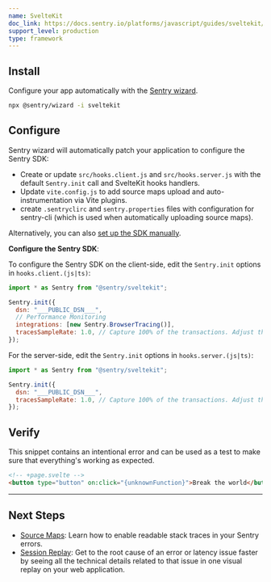 ```yaml
---
name: SvelteKit
doc_link: https://docs.sentry.io/platforms/javascript/guides/sveltekit/
support_level: production
type: framework
---
```


## Install

Configure your app automatically with the [Sentry wizard](https://docs.sentry.io/platforms/javascript/guides/sveltekit/#install).

```bash
npx @sentry/wizard -i sveltekit
```

## Configure

Sentry wizard will automatically patch your application to configure the Sentry SDK:

- Create or update `src/hooks.client.js` and `src/hooks.server.js` with the default `Sentry.init` call and SvelteKit hooks handlers.
- Update `vite.config.js` to add source maps upload and auto-instrumentation via Vite plugins.
- create `.sentryclirc` and `sentry.properties` files with configuration for sentry-cli (which is used when automatically uploading source maps).

Alternatively, you can also [set up the SDK manually](https://docs.sentry.io/platforms/javascript/guides/sveltekit/manual-setup/).

**Configure the Sentry SDK**:

To configure the Sentry SDK on the client-side, edit the `Sentry.init` options in `hooks.client.(js|ts)`:

```javascript
import * as Sentry from "@sentry/sveltekit";

Sentry.init({
  dsn: "___PUBLIC_DSN___",
  // Performance Monitoring
  integrations: [new Sentry.BrowserTracing()],
  tracesSampleRate: 1.0, // Capture 100% of the transactions. Adjust this value in production as necessary.
});
```

For the server-side, edit the `Sentry.init` options in `hooks.server.(js|ts)`:

```javascript
import * as Sentry from "@sentry/sveltekit";

Sentry.init({
  dsn: "___PUBLIC_DSN___",
  tracesSampleRate: 1.0, // Capture 100% of the transactions. Adjust this value in production as necessary.
});
```

## Verify

This snippet contains an intentional error and can be used as a test to make sure that everything's working as expected.

```html
<!-- +page.svelte -->
<button type="button" on:click="{unknownFunction}">Break the world</button>
```

---

## Next Steps

- [Source Maps](https://docs.sentry.io/platforms/javascript/guides/sveltekit/sourcemaps/): Learn how to enable readable stack traces in your Sentry errors.
- [Session Replay](https://docs.sentry.io/platforms/javascript/guides/sveltekit/session-replay/): Get to the root cause of an error or latency issue faster by seeing all the technical details related to that issue in one visual replay on your web application.
